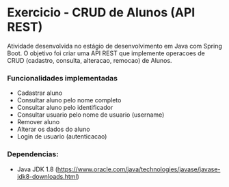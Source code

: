 # Exercicio - CRUD de Alunos (API REST)

Atividade desenvolvida no estágio de desenvolvimento em Java com Spring Boot. O objetivo foi criar uma API REST que implemente operacoes de CRUD (cadastro, consulta, alteracao, remocao) de Alunos.

### Funcionalidades implementadas

- Cadastrar aluno
- Consultar aluno pelo nome completo
- Consultar aluno pelo identificador
- Consultar usuario pelo nome de usuario (username)
- Remover aluno
- Alterar os dados do aluno
- Login de usuario (autenticacao)

### Dependencias:

- Java JDK 1.8 (https://www.oracle.com/java/technologies/javase/javase-jdk8-downloads.html)


